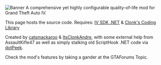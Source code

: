 ![Banner](https://github.com/catsmackaroo/LibertyTweaks/assets/85026722/49f52ce9-85ae-4b9c-902a-913dc034036f)
A comprehensive yet highly configurable quality-of-life mod for Grand Theft Auto IV.

This page hosts the source code. Requires: [IV SDK .NET](https://github.com/ClonkAndre/IV-SDK-DotNet) & [Clonk's Coding Library](https://github.com/ClonkAndre/ClonksCodingLib.GTAIV)

Created by [catsmackaroo](https://gtaforums.com/topic/988919-cats-toy-box/) & [ItsClonkAndre](https://gtaforums.com/topic/988909-itsclonkandres-workshop/), with some external help from AssaultKifle47 as well as simply stalking old ScriptHook .NET code via [dotPeek](https://www.jetbrains.com/decompiler/).

Check the mod's features by taking a gander at the GTAForums Topic.
